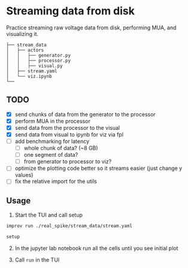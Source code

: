 # Streaming data from disk 

Practice streaming raw voltage data from disk, performing MUA, and visualizing it.

```
├── stream_data
│   ├── actors
│   │   ├── generator.py
│   │   ├── processor.py
│   │   ├── visual.py
│   ├── stream.yaml
│   └── viz.ipynb
└── 
```

## TODO
- [x] send chunks of data from the generator to the processor
- [x] perform MUA in the processor
- [x] send data from the processor to the visual
- [x] send data from visual to ipynb for viz via fpl
- [ ] add benchmarking for latency 
  - [ ] whole chunk of data? (~8 GB)
  - [ ] one segment of data?
  - [ ] from generator to processor to viz? 
- [ ] optimize the plotting code better so it streams easier (just change y values)
- [ ] fix the relative import for the utils

## Usage

1. Start the TUI and call setup

```bash
improv run ./real_spike/stream_data/stream.yaml 

setup
```

2. In the jupyter lab notebook run all the cells until you see initial plot 

3. Call `run` in the TUI
